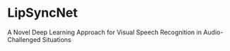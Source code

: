 # LipSyncNet
A Novel Deep Learning Approach for Visual Speech Recognition in Audio-Challenged Situations
